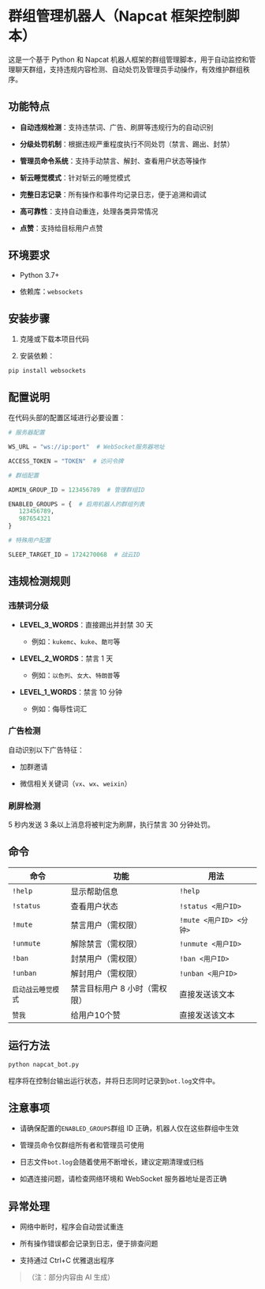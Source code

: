 # 群组管理机器人（Napcat 框架控制脚本）

这是一个基于 Python 和 Napcat 机器人框架的群组管理脚本，用于自动监控和管理聊天群组，支持违规内容检测、自动处罚及管理员手动操作，有效维护群组秩序。

## 功能特点



*   **自动违规检测**：支持违禁词、广告、刷屏等违规行为的自动识别

*   **分级处罚机制**：根据违规严重程度执行不同处罚（禁言、踢出、封禁）

*   **管理员命令系统**：支持手动禁言、解封、查看用户状态等操作

*   **斩云睡觉模式**：针对斩云的睡觉模式

*   **完整日志记录**：所有操作和事件均记录日志，便于追溯和调试

*   **高可靠性**：支持自动重连，处理各类异常情况

*   **点赞**：支持给目标用户点赞

## 环境要求



*   Python 3.7+

*   依赖库：`websockets`

## 安装步骤



1.  克隆或下载本项目代码

2.  安装依赖：



```
pip install websockets
```

## 配置说明

在代码头部的配置区域进行必要设置：



```python
# 服务器配置

WS_URL = "ws://ip:port"  # WebSocket服务器地址

ACCESS_TOKEN = "TOKEN"  # 访问令牌

# 群组配置

ADMIN_GROUP_ID = 123456789  # 管理群组ID

ENABLED_GROUPS = {  # 启用机器人的群组列表
   123456789,
   987654321
}

# 特殊用户配置

SLEEP_TARGET_ID = 1724270068  # 战云ID
```

## 违规检测规则

### 违禁词分级



*   **LEVEL\_3\_WORDS**：直接踢出并封禁 30 天


    *   例如：`kukemc`、`kuke`、`酷可`等

*   **LEVEL\_2\_WORDS**：禁言 1 天


    *   例如：`以色列`、`女大`、`特朗普`等

*   **LEVEL\_1\_WORDS**：禁言 10 分钟


    *   例如：侮辱性词汇

### 广告检测

自动识别以下广告特征：


*   加群邀请

*   微信相关关键词（`vx`、`wx`、`weixin`）

### 刷屏检测

5 秒内发送 3 条以上消息将被判定为刷屏，执行禁言 30 分钟处罚。

## 命令



| 命令         | 功能          | 用法                  |
| ---------- | ----------- | ------------------- |
| `!help`    | 显示帮助信息      | `!help`             |
| `!status`  | 查看用户状态      | `!status <用户ID>`    |
| `!mute`    | 禁言用户（需权限）        | `!mute <用户ID> <分钟>` |
| `!unmute`  | 解除禁言（需权限）         | `!unmute <用户ID>`    |
| `!ban`     | 封禁用户（需权限）         | `!ban <用户ID>`       |
| `!unban`   | 解封用户（需权限）        | `!unban <用户ID>`     |
| `启动战云睡觉模式` | 禁言目标用户 8 小时（需权限）  | 直接发送该文本             |
| `赞我` | 给用户10个赞 | 直接发送该文本             |

## 运行方法



```bash
python napcat_bot.py
```

程序将在控制台输出运行状态，并将日志同时记录到`bot.log`文件中。


## 注意事项



*   请确保配置的`ENABLED_GROUPS`群组 ID 正确，机器人仅在这些群组中生效

*   管理员命令仅群组所有者和管理员可使用

*   日志文件`bot.log`会随着使用不断增长，建议定期清理或归档

*   如遇连接问题，请检查网络环境和 WebSocket 服务器地址是否正确

## 异常处理



*   网络中断时，程序会自动尝试重连

*   所有操作错误都会记录到日志，便于排查问题

*   支持通过 Ctrl+C 优雅退出程序

> （注：部分内容由 AI 生成）
